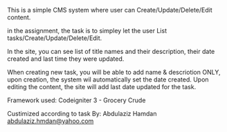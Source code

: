 This is a simple CMS system where user can Create/Update/Delete/Edit content.

in the assignment, the task is to simpley let the user List tasks/Create/Update/Delete/Edit.

In the site, you can see list of title names and their description, their date created and last time they were updated.

When creating new task, you will be able to add name & descriotion ONLY, upon creation, the system wil automatically set the date created.
Upon editing the content, the site will add last date updated for the task.




Framework used: Codeigniter 3 - Grocery Crude

Custimized according to task By:
Abdulaziz Hamdan
abdulaziz.hmdan@yahoo.com